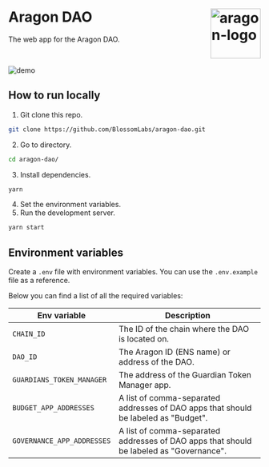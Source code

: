 # Aragon DAO [<img height="100" align="right" alt="aragon-logo" src="https://user-images.githubusercontent.com/33203511/217436477-b2dae151-5e47-454c-885f-9158793e6790.png">](https://github.com/BlossomLabs/aragon-dao)

The web app for the Aragon DAO.

<br/>

![demo](https://user-images.githubusercontent.com/33203511/217442178-e9ac2104-f2a7-40be-aab1-1daa50a05428.gif)


## How to run locally

1. Git clone this repo.

```sh
git clone https://github.com/BlossomLabs/aragon-dao.git
```

2. Go to directory.
```sh
cd aragon-dao/
```
3. Install dependencies.

```sh
yarn
```

4. Set the environment variables.
5. Run the development server.

```sh
yarn start
```

## Environment variables

Create a `.env` file with environment variables. You can use the `.env.example` file as a reference.

Below you can find a list of all the required variables:

| Env variable | Description |
| ------------ | ----------- |
| `CHAIN_ID`   | The ID of the chain where the DAO is located on.
| `DAO_ID`     | The Aragon ID (ENS name) or address of the DAO.
| `GUARDIANS_TOKEN_MANAGER` | The address of the Guardian Token Manager app.
| `BUDGET_APP_ADDRESSES` | A list of comma-separated addresses of DAO apps that should be labeled as "Budget".
| `GOVERNANCE_APP_ADDRESSES`| A list of comma-separated addresses of DAO apps that should be labeled as "Governance". |


